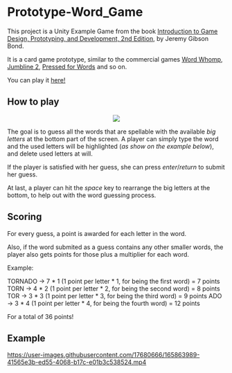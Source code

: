 # Prototype-Word_Game
This project is a Unity Example Game from the book [Introduction to Game Design, Prototyping, and Development, 2nd Edition](https://book.prototools.net/), by Jeremy Gibson Bond.

It is a card game prototype, similar to the commercial games [Word Whomp](https://www.pogo.com/games/word-whomp), 
[Jumbline 2](https://play.google.com/store/apps/details?id=com.brainium.jumbline2free&hl=pt_PT&gl=US), 
[Pressed for Words](https://play.google.com/store/apps/details?id=net.aharm.pressed&hl=pt_PT&gl=US) and so on.

You can play it [here!](https://shaman37.itch.io/prototype-word-game)

## How to play
<p align="center"> 
  <img src="https://user-images.githubusercontent.com/17680666/165864037-9e7a48ab-acc3-45da-a8ad-a3c5d6e5798c.png"/>
</p>

The goal is to guess all the words that are spellable with the available _big letters_ at the bottom part of the screen.
A player can simply type the word and the used letters will be highlighted (_as show on the example below_), 
and delete used letters at will.

If the player is satisfied with her guess, she can press _enter_/_return_ to submit her guess.

At last, a player can hit the _space_ key to rearrange the big letters at the bottom, to help out with the word guessing process.

## Scoring
For every guess, a point is awarded for each letter in the word.

Also, if the word submited as a guess contains any other smaller words, the player also gets points for those plus a multiplier for each word.

Example:

TORNADO -> 7 * 1 (1 point per letter * 1, for being the first word) = 7 points
TORN -> 4 * 2 (1 point per letter * 2, for being the second word) = 8 points
TOR -> 3 * 3 (1 point per letter * 3, for being the third word) = 9 points
ADO -> 3 * 4 (1 point per letter * 4, for being the fourth word) = 12 points

For a total of 36 points!

## Example

https://user-images.githubusercontent.com/17680666/165863989-41565e3b-ed55-4068-b17c-e01b3c538524.mp4
